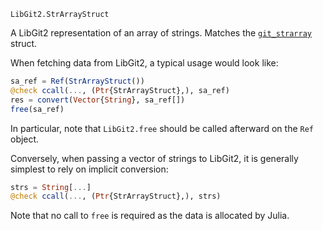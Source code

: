 ```
LibGit2.StrArrayStruct
```

A LibGit2 representation of an array of strings. Matches the [`git_strarray`](https://libgit2.org/libgit2/#HEAD/type/git_strarray) struct.

When fetching data from LibGit2, a typical usage would look like:

```julia
sa_ref = Ref(StrArrayStruct())
@check ccall(..., (Ptr{StrArrayStruct},), sa_ref)
res = convert(Vector{String}, sa_ref[])
free(sa_ref)
```

In particular, note that `LibGit2.free` should be called afterward on the `Ref` object.

Conversely, when passing a vector of strings to LibGit2, it is generally simplest to rely on implicit conversion:

```julia
strs = String[...]
@check ccall(..., (Ptr{StrArrayStruct},), strs)
```

Note that no call to `free` is required as the data is allocated by Julia.
